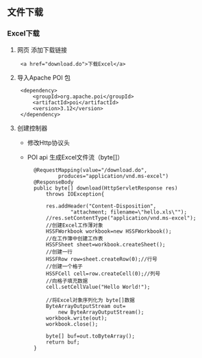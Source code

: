 ## 文件下载

### Excel下载

1. 网页 添加下载链接

		<a href="download.do">下载Excel</a>

2. 导入Apache POI 包

		<dependency>
			<groupId>org.apache.poi</groupId>
			<artifactId>poi</artifactId>
			<version>3.12</version>
		</dependency>

3. 创建控制器
	- 修改Http协议头
	- POI api  生成Excel文件流（byte[]）

			@RequestMapping(value="/download.do",
					produces="application/vnd.ms-excel")
			@ResponseBody
			public byte[] download(HttpServletResponse res)
				throws IOException{
				
				res.addHeader("Content-Disposition",
						"attachment; filename=\"hello.xls\"");
				//res.setContentType("application/vnd.ms-excel");
				//创建Excel工作薄对象
				HSSFWorkbook workbook=new HSSFWorkbook();
				//在工作簿中创建工作表
				HSSFSheet sheet=workbook.createSheet();
				//创建一行
				HSSFRow row=sheet.createRow(0);//行号
				//创建一个格子
				HSSFCell cell=row.createCell(0);//列号
				//向格子填充数据
				cell.setCellValue("Hello World!");
				
				//将Excel对象序列化为 byte[]数据
				ByteArrayOutputStream out=
					new ByteArrayOutputStream();
				workbook.write(out); 
				workbook.close();
				
				byte[] buf=out.toByteArray();
				return buf;
			}